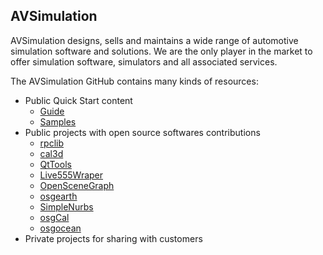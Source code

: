 ## AVSimulation

AVSimulation designs, sells and maintains a wide range of automotive simulation software and solutions. We are the only player in the market to offer simulation software, simulators and all associated services.

The AVSimulation GitHub contains many kinds of resources:
- Public Quick Start content
  - [Guide](https://github.com/AVSimulation/SCANeR-User-Guides)
  - [Samples](https://github.com/AVSimulation/SCANeR-Samples-Pack)
- Public projects with open source softwares contributions
  - [rpclib](https://github.com/AVSimulation/rpclib)
  - [cal3d](https://github.com/AVSimulation/cal3d)
  - [QtTools](https://github.com/AVSimulation/QtTools)
  - [Live555Wraper](https://github.com/AVSimulation/Live555Wrapper)
  - [OpenSceneGraph](https://github.com/AVSimulation/OpenSceneGraph)
  - [osgearth](https://github.com/AVSimulation/osgearth)
  - [SimpleNurbs](https://github.com/AVSimulation/SimpleNurbs)
  - [osgCal](https://github.com/AVSimulation/osgCal)
  - [osgocean](https://github.com/AVSimulation/osgocean)
- Private projects for sharing with customers

